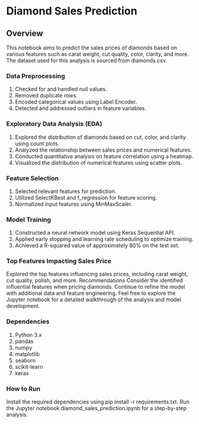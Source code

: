 # Diamond Sales Prediction
## Overview
This notebook aims to predict the sales prices of diamonds based on various features such as carat weight, cut quality, color, clarity, and more. The dataset used for this analysis is sourced from diamonds.csv.

### Data Preprocessing
1. Checked for and handled null values.
2. Removed duplicate rows.
3. Encoded categorical values using Label Encoder.
4. Detected and addressed outliers in feature variables.
### Exploratory Data Analysis (EDA)
1. Explored the distribution of diamonds based on cut, color, and clarity using count plots.
2. Analyzed the relationship between sales prices and numerical features.
3. Conducted quantitative analysis on feature correlation using a heatmap.
4. Visualized the distribution of numerical features using scatter plots.
### Feature Selection
1. Selected relevant features for prediction.
2. Utilized SelectKBest and f_regression for feature scoring.
3. Normalized input features using MinMaxScaler.
### Model Training
1. Constructed a neural network model using Keras Sequential API.
2. Applied early stopping and learning rate scheduling to optimize training.
3. Achieved a R-squared value of approximately 80% on the test set.
### Top Features Impacting Sales Price
Explored the top features influencing sales prices, including carat weight, cut quality, polish, and more.
Recommendations
Consider the identified influential features when pricing diamonds.
Continue to refine the model with additional data and feature engineering.
Feel free to explore the Jupyter notebook for a detailed walkthrough of the analysis and model development.

### Dependencies
1. Python 3.x
2. pandas
3. numpy
4. matplotlib
5. seaborn
6. scikit-learn
7. keras
### How to Run
Install the required dependencies using pip install -r requirements.txt.
Run the Jupyter notebook diamond_sales_prediction.ipynb for a step-by-step analysis.
